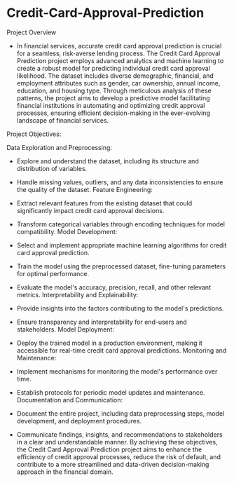 # Credit-Card-Approval-Prediction

Project Overview
- In financial services, accurate credit card approval prediction is crucial for a seamless, risk-averse lending process. The Credit Card Approval Prediction project employs advanced analytics and machine learning to create a robust model for predicting individual credit card approval likelihood. The dataset includes diverse demographic, financial, and employment attributes such as gender, car ownership, annual income, education, and housing type. Through meticulous analysis of these patterns, the project aims to develop a predictive model facilitating financial institutions in automating and optimizing credit approval processes, ensuring efficient decision-making in the ever-evolving landscape of financial services.

Project Objectives:

Data Exploration and Preprocessing:

- Explore and understand the dataset, including its structure and distribution of variables.
- Handle missing values, outliers, and any data inconsistencies to ensure the quality of the dataset.
Feature Engineering:

- Extract relevant features from the existing dataset that could significantly impact credit card approval decisions.
- Transform categorical variables through encoding techniques for model compatibility.
Model Development:

- Select and implement appropriate machine learning algorithms for credit card approval prediction.
- Train the model using the preprocessed dataset, fine-tuning parameters for optimal performance.
- Evaluate the model's accuracy, precision, recall, and other relevant metrics.
Interpretability and Explainability:

- Provide insights into the factors contributing to the model's predictions.
- Ensure transparency and interpretability for end-users and stakeholders.
Model Deployment:

- Deploy the trained model in a production environment, making it accessible for real-time credit card approval predictions.
Monitoring and Maintenance:

- Implement mechanisms for monitoring the model's performance over time.
- Establish protocols for periodic model updates and maintenance.
Documentation and Communication:

- Document the entire project, including data preprocessing steps, model development, and deployment procedures.
- Communicate findings, insights, and recommendations to stakeholders in a clear and understandable manner.
By achieving these objectives, the Credit Card Approval Prediction project aims to enhance the efficiency of credit approval processes, reduce the risk of default, and contribute to a more streamlined and data-driven decision-making approach in the financial domain.
